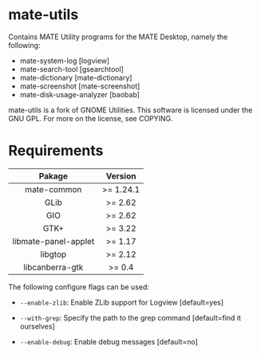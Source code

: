 mate-utils
=========================
Contains MATE Utility programs for the MATE Desktop, namely the following:

* mate-system-log          [logview]
* mate-search-tool         [gsearchtool]
* mate-dictionary          [mate-dictionary]
* mate-screenshot          [mate-screenshot]
* mate-disk-usage-analyzer [baobab]

mate-utils is a fork of GNOME Utilities. 
This software is licensed under the GNU GPL. For more on the license, see COPYING.

Requirements
========================
| Pakage | Version |
| :----: | :-----: |
| mate-common | >= 1.24.1 |
| GLib | >= 2.62 |
| GIO | >= 2.62
| GTK+ | >= 3.22
| libmate-panel-applet | >= 1.17
| libgtop | >= 2.12
| libcanberra-gtk | >= 0.4 |

The following configure flags can be used:

-  `--enable-zlib`: Enable ZLib support for Logview [default=yes]

-  `--with-grep`: Specify the path to the grep command [default=find it ourselves]

-  `--enable-debug`: Enable debug messages [default=no]

